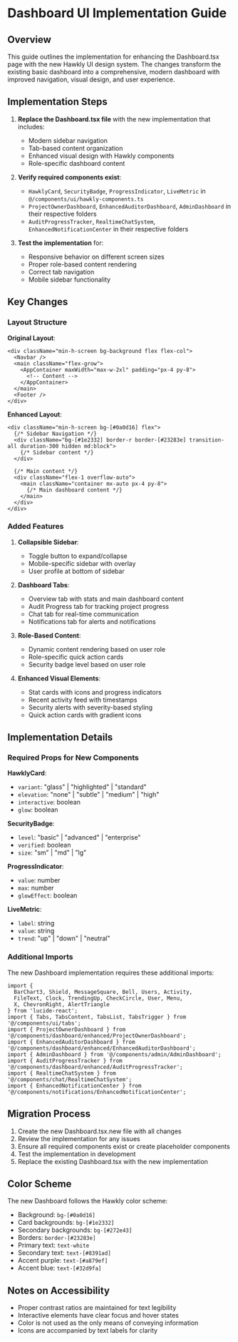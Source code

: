 # Dashboard UI Implementation Guide

## Overview

This guide outlines the implementation for enhancing the Dashboard.tsx page with the new Hawkly UI design system. The changes transform the existing basic dashboard into a comprehensive, modern dashboard with improved navigation, visual design, and user experience.

## Implementation Steps

1. **Replace the Dashboard.tsx file** with the new implementation that includes:
   - Modern sidebar navigation
   - Tab-based content organization
   - Enhanced visual design with Hawkly components
   - Role-specific dashboard content

2. **Verify required components exist**:
   - `HawklyCard`, `SecurityBadge`, `ProgressIndicator`, `LiveMetric` in `@/components/ui/hawkly-components.ts`
   - `ProjectOwnerDashboard`, `EnhancedAuditorDashboard`, `AdminDashboard` in their respective folders
   - `AuditProgressTracker`, `RealtimeChatSystem`, `EnhancedNotificationCenter` in their respective folders

3. **Test the implementation** for:
   - Responsive behavior on different screen sizes
   - Proper role-based content rendering
   - Correct tab navigation
   - Mobile sidebar functionality

## Key Changes

### Layout Structure

**Original Layout**:
```tsx
<div className="min-h-screen bg-background flex flex-col">
  <Navbar />
  <main className="flex-grow">
    <AppContainer maxWidth="max-w-2xl" padding="px-4 py-8">
      <!-- Content -->
    </AppContainer>
  </main>
  <Footer />
</div>
```

**Enhanced Layout**:
```tsx
<div className="min-h-screen bg-[#0a0d16] flex">
  {/* Sidebar Navigation */}
  <div className="bg-[#1e2332] border-r border-[#23283e] transition-all duration-300 hidden md:block">
    {/* Sidebar content */}
  </div>
  
  {/* Main content */}
  <div className="flex-1 overflow-auto">
    <main className="container mx-auto px-4 py-8">
      {/* Main dashboard content */}
    </main>
  </div>
</div>
```

### Added Features

1. **Collapsible Sidebar**:
   - Toggle button to expand/collapse
   - Mobile-specific sidebar with overlay
   - User profile at bottom of sidebar

2. **Dashboard Tabs**:
   - Overview tab with stats and main dashboard content
   - Audit Progress tab for tracking project progress
   - Chat tab for real-time communication
   - Notifications tab for alerts and notifications

3. **Role-Based Content**:
   - Dynamic content rendering based on user role
   - Role-specific quick action cards
   - Security badge level based on user role

4. **Enhanced Visual Elements**:
   - Stat cards with icons and progress indicators
   - Recent activity feed with timestamps
   - Security alerts with severity-based styling
   - Quick action cards with gradient icons

## Implementation Details

### Required Props for New Components

**HawklyCard**:
- `variant`: "glass" | "highlighted" | "standard"
- `elevation`: "none" | "subtle" | "medium" | "high"
- `interactive`: boolean
- `glow`: boolean

**SecurityBadge**:
- `level`: "basic" | "advanced" | "enterprise"
- `verified`: boolean
- `size`: "sm" | "md" | "lg"

**ProgressIndicator**:
- `value`: number
- `max`: number
- `glowEffect`: boolean

**LiveMetric**:
- `label`: string
- `value`: string
- `trend`: "up" | "down" | "neutral"

### Additional Imports

The new Dashboard implementation requires these additional imports:
```tsx
import { 
  BarChart3, Shield, MessageSquare, Bell, Users, Activity,
  FileText, Clock, TrendingUp, CheckCircle, User, Menu,
  X, ChevronRight, AlertTriangle
} from 'lucide-react';
import { Tabs, TabsContent, TabsList, TabsTrigger } from '@/components/ui/tabs';
import { ProjectOwnerDashboard } from '@/components/dashboard/enhanced/ProjectOwnerDashboard';
import { EnhancedAuditorDashboard } from '@/components/dashboard/enhanced/EnhancedAuditorDashboard';
import { AdminDashboard } from '@/components/admin/AdminDashboard';
import { AuditProgressTracker } from '@/components/dashboard/enhanced/AuditProgressTracker';
import { RealtimeChatSystem } from '@/components/chat/RealtimeChatSystem';
import { EnhancedNotificationCenter } from '@/components/notifications/EnhancedNotificationCenter';
```

## Migration Process

1. Create the new Dashboard.tsx.new file with all changes
2. Review the implementation for any issues
3. Ensure all required components exist or create placeholder components
4. Test the implementation in development
5. Replace the existing Dashboard.tsx with the new implementation

## Color Scheme

The new Dashboard follows the Hawkly color scheme:
- Background: `bg-[#0a0d16]`
- Card backgrounds: `bg-[#1e2332]`
- Secondary backgrounds: `bg-[#272e43]`
- Borders: `border-[#23283e]`
- Primary text: `text-white`
- Secondary text: `text-[#8391ad]`
- Accent purple: `text-[#a879ef]`
- Accent blue: `text-[#32d9fa]`

## Notes on Accessibility

- Proper contrast ratios are maintained for text legibility
- Interactive elements have clear focus and hover states
- Color is not used as the only means of conveying information
- Icons are accompanied by text labels for clarity
